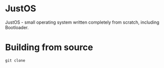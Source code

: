 # JustOS
JustOS - small operating system written completely from scratch, including Bootloader.

# Building from source
`git clone `
